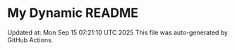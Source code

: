 # My Dynamic README
Updated at: Mon Sep 15 07:21:10 UTC 2025
This file was auto-generated by GitHub Actions.
